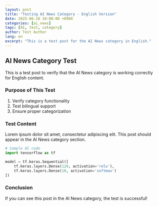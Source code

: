 ```yaml
---
layout: post
title: "Testing AI News Category - English Version"
date: 2025-06-10 10:00:00 +0900
categories: [ai_news]
tags: [AI, test, category]
author: Test Author
lang: en
excerpt: "This is a test post for the AI News category in English."
---
```


## AI News Category Test

This is a test post to verify that the AI News category is working correctly for English content.

### Purpose of This Test

1. Verify category functionality
2. Test bilingual support
3. Ensure proper categorization

### Test Content

Lorem ipsum dolor sit amet, consectetur adipiscing elit. This post should appear in the AI News category section.

```python
# Sample AI code
import tensorflow as tf

model = tf.keras.Sequential([
    tf.keras.layers.Dense(128, activation='relu'),
    tf.keras.layers.Dense(10, activation='softmax')
])
```

### Conclusion

If you can see this post in the AI News category, the test is successful!